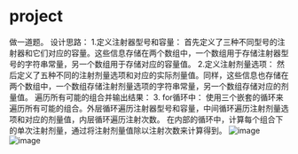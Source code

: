 # project
做一道题。
设计思路：
1.定义注射器型号和容量：
    首先定义了三种不同型号的注射器和它们对应的容量。这些信息存储在两个数组中，一个数组用于存储注射器型号的字符串常量，另一个数组用于存储对应的容量值。
2.定义注射剂量选项：
    然后定义了五种不同的注射剂量选项和对应的实际剂量值。同样，这些信息也存储在两个数组中，一个数组存储注射剂量选项的字符串常量，另一个数组存储对应的剂量值。
遍历所有可能的组合并输出结果：
 3. for循环中：
使用三个嵌套的循环来遍历所有可能的组合。外层循环遍历注射器型号和容量，中间循环遍历注射剂量选项和对应的剂量值，内层循环遍历注射次数。
在内部的循环中，计算每个组合下的单次注射剂量，通过将注射剂量值除以注射次数来计算得到。
![image](https://github.com/Simooly/project/assets/149877649/176e032c-3a33-4204-be10-1000237f6acd)
![image](https://github.com/Simooly/project/assets/149877649/09d283f6-f332-45e5-9fe6-eaa9e1b5fc44)

